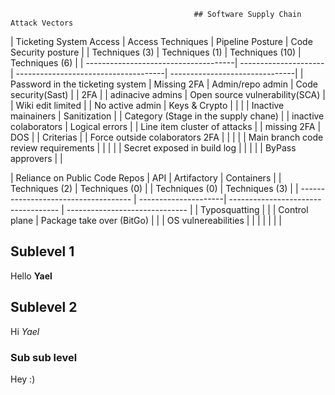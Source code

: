                                              ## Software Supply Chain Attack Vectors 

| Ticketing System Access              | Access Techniques    | Pipeline Posture                     | Code Security posture          |
| Techniques (3)                       | Techniques (1)       | Techniques (10)                      | Techniques (6)                 |
| -------------------------------------| ---------------------| -------------------------------------| -------------------------------|
| Password in the ticketing system     | Missing 2FA          | Admin/repo admin                     | Code security(Sast)            |
| 2FA                                  |                      | adinacive admins                     | Open source vulnerability(SCA) |
| Wiki edit limited                    |                      | No active admin                      | Keys & Crypto                  |
|                                      |                      | Inactive mainainers                  | Sanitization                   |
| Category (Stage in the supply chane) |                      | inactive colaborators                | Logical errors                 |
| Line item cluster of attacks         |                      | missing 2FA                          | DOS                            |
| Criterias                            |                      | Force outside colaborators 2FA       |                                |
|                                      |                      | Main branch code review requirements |                                |
|                                      |                      | Secret exposed in build log          |                                |
|                                      |                      | ByPass approvers                     |                                |

| Reliance on Public Code Repos        | API                  | Artifactory                          | Containers                     |
| Techniques (2)                       | Techniques (0) |     | Techniques (0)                       | Techniques (3)                 |
| ------------------------------------ | ---------------------| -----------------------------------  | ------------------------------ |                    | Typosquatting                        |                      |                                      | Control plane
| Package take over (BitGo)            |                      |                                      | OS vulnereabilities            |
|                                      |                      |                                      |                                |                  |


## Sublevel 1

Hello **Yael**

## Sublevel 2

Hi _Yael_

### Sub sub level

Hey :)

